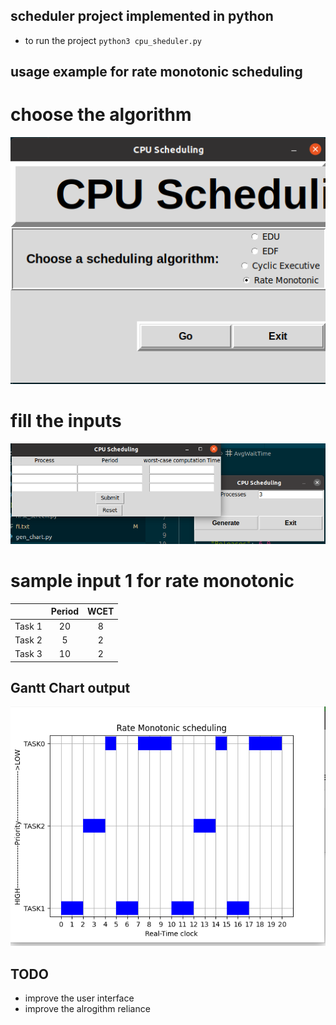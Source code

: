 
## scheduler project implemented in python

- to run the project  `python3 cpu_sheduler.py`

## usage example for rate monotonic scheduling

# choose the algorithm 
<img src="maincs.png" width="800">

# fill the inputs

<img src="inputs.png" width="800">

#  sample input 1 for rate monotonic

|        | Period  | WCET |
|:------:|:-------:|:----:|
| Task 1 |    20   |   8  |
| Task 2 |    5    |   2  |
| Task 3 |    10   |   2  |
## Gantt Chart output
<img src="ratemono.png" width="800">



## TODO 
- improve the user interface
- improve the alrogithm reliance
